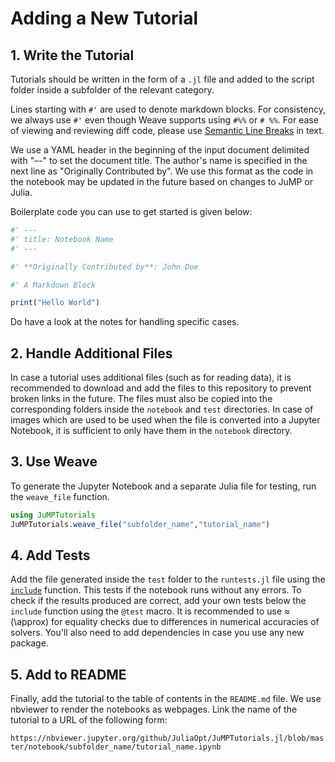 # Adding a New Tutorial

## 1. Write the Tutorial

Tutorials should be written in the form of a `.jl` file and
added to the script folder inside a subfolder of the relevant category.

Lines starting with `#'` are used to denote markdown blocks.
For consistency, we always use `#'` even though Weave supports using `#%%` or `# %%`.
For ease of viewing and reviewing diff code, 
please use [Semantic Line Breaks](https://sembr.org/) in text.

We use a YAML header in the beginning of the input document delimited with "–-" to set the document title.
The author's name is specified in the next line as "Originally Contributed by". 
We use this format as the code in the notebook may be updated in the future based on changes to JuMP or Julia.

[](http://weavejl.mpastell.com/dev/usage/#Tangle-1)

Boilerplate code you can use to get started is given below:

```julia
#' ---
#' title: Notebook Name
#' ---

#' **Originally Contributed by**: John Doe

#' A Markdown Block

print("Hello World")
```

Do have a look at the notes for handling specific cases. 

## 2. Handle Additional Files

In case a tutorial uses additional files (such as for reading data), 
it is recommended to download and add the files to this repository to prevent broken links in the future. 
The files must also be copied into the corresponding folders inside the `notebook` and `test` directories. 
In case of images which are used to be used when the file is converted into a Jupyter Notebook, 
it is sufficient to only have them in the `notebook` directory.

## 3. Use Weave

To generate the Jupyter Notebook and a separate Julia file for testing, run the `weave_file` function. 

```julia
using JuMPTutorials
JuMPTutorials.weave_file("subfolder_name","tutorial_name")
```

## 4. Add Tests

Add the file generated inside the `test` folder to the `runtests.jl` file using 
the [`include`](https://docs.julialang.org/en/v1/base/base/#Base.include) function. 
This tests if the notebook runs without any errors. 
To check if the results produced are correct, add your own tests below the `include` function using the `@test` macro.
It is recommended to use ≈ (\approx) for equality checks due to differences in numerical accuracies of solvers. You'll also need to add dependencies in case you use any new package.

## 5. Add to README

Finally, add the tutorial to the table of contents in the `README.md` file. 
We use nbviewer to render the notebooks as webpages. 
Link the name of the tutorial to a URL of the following form:

`https://nbviewer.jupyter.org/github/JuliaOpt/JuMPTutorials.jl/blob/master/notebook/subfolder_name/tutorial_name.ipynb`